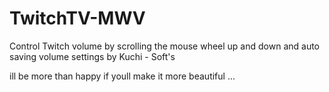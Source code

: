 # TwitchTV-MWV
Control Twitch volume by scrolling the mouse wheel up and down and auto saving volume settings by Kuchi - Soft's

ill be more than happy if youll make it more beautiful ...
